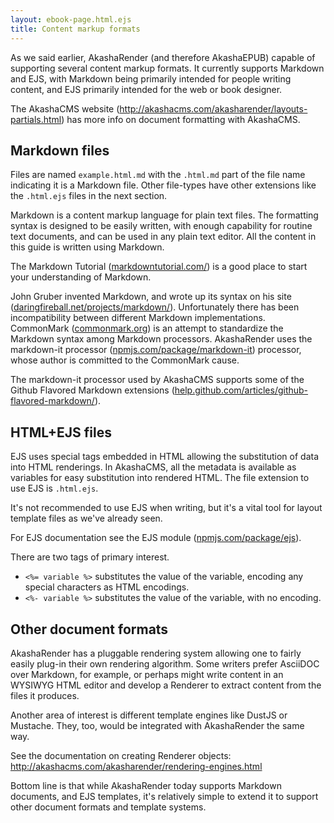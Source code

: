 ```yaml
---
layout: ebook-page.html.ejs
title: Content markup formats
---
```


As we said earlier, AkashaRender (and therefore AkashaEPUB) capable of supporting several content markup formats.  It currently supports Markdown and EJS, with Markdown being primarily intended for people writing content, and EJS primarily intended for the web or book designer.  

The AkashaCMS website (http://akashacms.com/akasharender/layouts-partials.html) has more info on document formatting with AkashaCMS.

## Markdown files

Files are named `example.html.md` with the `.html.md` part of the file name indicating it is a Markdown file.  Other file-types have other extensions like the `.html.ejs` files in the next section.

Markdown is a content markup language for plain text files.  The formatting syntax is designed to be easily written, with enough capability for routine text documents, and can be used in any plain text editor.   All the content in this guide is written using Markdown.

The Markdown Tutorial ([markdowntutorial.com/](http://markdowntutorial.com/)) is a good place to start your understanding of Markdown.

John Gruber invented Markdown, and wrote up its syntax on his site ([daringfireball.net/projects/markdown/](http://daringfireball.net/projects/markdown/)).  Unfortunately there has been incompatibility between different Markdown implementations.  CommonMark ([commonmark.org](http://commonmark.org/)) is an attempt to standardize the Markdown syntax among Markdown processors.  AkashaRender uses the markdown-it processor ([npmjs.com/package/markdown-it](https://www.npmjs.com/package/markdown-it)) processor, whose author is committed to the CommonMark cause.

The markdown-it processor used by AkashaCMS supports some of the Github Flavored Markdown extensions ([help.github.com/articles/github-flavored-markdown/](https://help.github.com/articles/github-flavored-markdown/)).

## HTML+EJS files

EJS uses special tags embedded in HTML allowing the substitution of data into HTML renderings.  In AkashaCMS, all the metadata is available as variables for easy substitution into rendered HTML.  The file extension to use EJS is `.html.ejs`.

It's not recommended to use EJS when writing, but it's a vital tool for layout template files as we've already seen.

For EJS documentation see the EJS module ([npmjs.com/package/ejs](https://www.npmjs.com/package/ejs)).

There are two tags of primary interest.
* `<%= variable %>` substitutes the value of the variable, encoding any special characters as HTML encodings.
* `<%- variable %>` substitutes the value of the variable, with no encoding.

## Other document formats

AkashaRender has a pluggable rendering system allowing one to fairly easily plug-in their own rendering algorithm.  Some writers prefer AsciiDOC over Markdown, for example, or perhaps might write content in an WYSIWYG HTML editor and develop a Renderer to extract content from the files it produces.

Another area of interest is different template engines like DustJS or Mustache.  They, too, would be integrated with AkashaRender the same way.

See the documentation on creating Renderer objects:  http://akashacms.com/akasharender/rendering-engines.html

Bottom line is that while AkashaRender today supports Markdown documents, and EJS templates, it's relatively simple to extend it to support other document formats and template systems.
